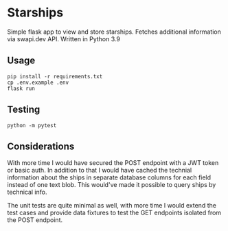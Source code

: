 # Starships
Simple flask app to view and store starships. Fetches additional information via swapi.dev API. Written in Python 3.9

## Usage
```
pip install -r requirements.txt
cp .env.example .env
flask run
```

## Testing
```
python -m pytest
```

## Considerations
With more time I would have secured the POST endpoint with a JWT token or basic auth. In addition to that I would have
cached the technial information about the ships in separate database columns for each field instead of one text blob. This would've made it possible to
query ships by technical info.

The unit tests are quite minimal as well, with more time I would extend the test cases and provide data fixtures to test the GET endpoints isolated from the POST endpoint.